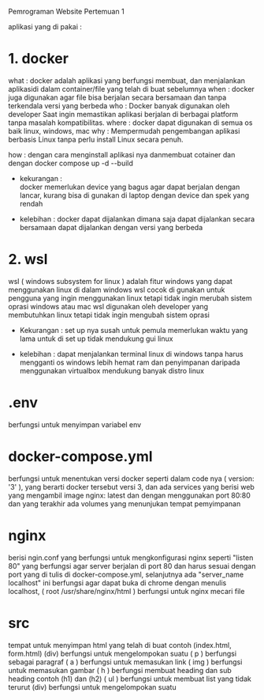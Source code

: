 Pemrograman Website Pertemuan 1

aplikasi yang di pakai : 
# 1. docker
what : docker adalah aplikasi yang berfungsi membuat, dan menjalankan aplikasidi dalam container/file yang telah di buat sebelumnya
when : docker juga digunakan agar file bisa berjalan secara bersamaan dan tanpa terkendala versi yang berbeda
who : Docker banyak digunakan oleh developer
Saat ingin memastikan aplikasi berjalan di berbagai platform tanpa masalah kompatibilitas.
where : docker dapat digunakan di semua os baik linux, windows, mac
why : Mempermudah pengembangan aplikasi berbasis Linux tanpa perlu install Linux secara penuh.

how : dengan cara menginstall aplikasi nya danmembuat cotainer dan dengan docker compose up -d --build
- kekurangan :  
docker memerlukan device yang bagus agar dapat berjalan dengan lancar, kurang bisa di gunakan di laptop dengan device dan spek yang rendah

- kelebihan :
docker dapat dijalankan dimana saja
dapat dijalankan secara bersamaan
dapat dijalankan dengan versi yang berbeda

# 2. wsl
wsl ( windows subsystem for linux ) adalah fitur windows yang dapat menggunakan linux di dalam windows
wsl cocok di gunakan untuk pengguna yang ingin menggunakan linux tetapi tidak ingin merubah sistem oprasi windows atau mac
wsl digunakan oleh developer yang membutuhkan linux tetapi tidak ingin mengubah sistem oprasi

- Kekurangan : 
set up nya susah untuk pemula
memerlukan waktu yang lama untuk di set up
tidak mendukung gui linux

- kelebihan :
dapat menjalankan terminal linux di windows tanpa harus mengganti os windows
lebih hemat ram dan penyimpanan daripada menggunakan virtualbox
mendukung banyak distro linux

# .env 
berfungsi untuk menyimpan variabel env 


# docker-compose.yml
berfungsi untuk menentukan versi docker seperti dalam code nya ( version: '3' ), yang berarti docker tersebut versi 3, dan ada services yang berisi web yang mengambil image nginx: latest dan dengan menggunakan port 80:80 dan yang terakhir ada volumes yang menunjukan tempat pemyimpanan

# nginx 
berisi ngin.conf yang berfungsi untuk mengkonfigurasi nginx seperti "listen 80" yang berfungsi agar server berjalan di port 80 dan harus sesuai dengan port yang di tulis di docker-compose.yml, selanjutnya ada "server_name localhost" ini berfungsi agar dapat buka di chrome dengan menulis localhost, ( root /usr/share/nginx/html ) berfungsi untuk nginx mecari file 

# src
tempat untuk menyimpan html yang telah di buat contoh (index.html, form.html)
(div) berfungsi untuk mengelompokan suatu 
( p ) berfungsi sebagai paragraf
( a ) berfungsi untuk memasukan link
( img ) berfungsi untuk memasukan gambar
( h ) berfungsi membuat heading dan sub heading contoh (h1) dan (h2)
( ul ) berfungsi untuk membuat list yang tidak terurut
(div) berfungsi untuk mengelompokan suatu